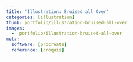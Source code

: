 ```yaml
---
title: "Illustration: Bruised all Over"
categories: [illustration]
thumb: portfolio/illustration-bruised-all-over
images:
  -  portfolio/illustration-bruised-all-over
meta:
  software: [procreate]
  reference: [croquis]
---
```

